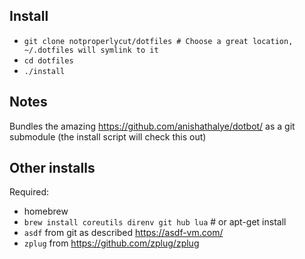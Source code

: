 ## Install

- `git clone notproperlycut/dotfiles # Choose a great location, ~/.dotfiles will symlink to it`
- `cd dotfiles`
- `./install`

## Notes

Bundles the amazing https://github.com/anishathalye/dotbot/ as a git submodule (the install script will check this out)

## Other installs

Required:
- homebrew
- `brew install coreutils direnv git hub lua` # or apt-get install
- `asdf` from git as described https://asdf-vm.com/
- `zplug` from https://github.com/zplug/zplug

